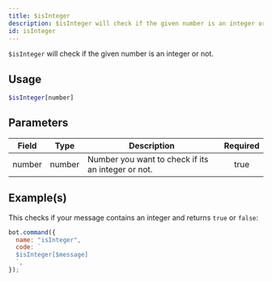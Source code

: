 ```yaml
---
title: $isInteger
description: $isInteger will check if the given number is an integer or not.
id: isInteger
---
```


`$isInteger` will check if the given number is an integer or not.

## Usage

```php
$isInteger[number]
```

## Parameters

| Field  | Type   | Description                                        | Required |
| ------ | ------ | -------------------------------------------------- | :------: |
| number | number | Number you want to check if its an integer or not. |   true   |

## Example(s)

This checks if your message contains an integer and returns `true` or `false`:

```javascript
bot.command({
  name: "isInteger",
  code: `
  $isInteger[$message]
  `,
});
```
